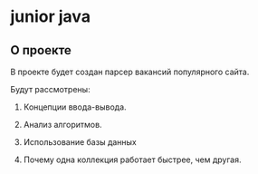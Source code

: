 # junior java 

## О проекте

В проекте будет создан парсер вакансий популярного сайта.

Будут рассмотрены:

1. Концепции ввода-вывода.

1. Анализ алгоритмов.

1. Использование базы данных

1. Почему одна коллекция работает быстрее, чем другая.

